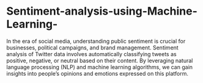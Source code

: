 # Sentiment-analysis-using-Machine-Learning-
In the era of social media, understanding public sentiment is crucial for businesses, political campaigns, and brand management. Sentiment analysis of Twitter data involves automatically classifying tweets as positive, negative, or neutral based on their content. By leveraging natural language processing (NLP) and machine learning algorithms, we can gain insights into people’s opinions and emotions expressed on this platform.
